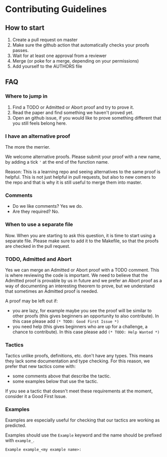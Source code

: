 # Contributing Guidelines

## How to start

1. Create a pull request on master
2. Make sure the github action that automatically checks your proofs passes.
3. Wait for at least one approval from a reviewer
4. Merge (or poke for a merge, depending on your permissions)
5. Add yourself to the AUTHORS file

## FAQ

### Where to jump in

1. Find a TODO or Admitted or Abort proof and try to prove it.
2. Read the paper and find something we haven't proved yet.
3. Open an github issue, if you would like to prove something different that you still feels belong here.

### I have an alternative proof

The more the merrier.

We welcome alternative proofs.  Please submit your proof with a new name, by adding a tick `'` at the end of the function name.

Reason: This is a learning repo and seeing alternatives to the same proof is helpful.  This is not just helpful in pull requests, but also to new comers to the repo and that is why it is still useful to merge them into master.

### Comments

 - Do we like comments? Yes we do.
 - Are they required? No.

### When to use a separate file

Now.  When you are starting to ask this question, it is time to start using a separate file. Please make sure to add it to the Makefile, so that the proofs are checked in the pull request.

### TODO, Admitted and Abort

Yes we can merge an Admitted or Abort proof with a TODO comment.  This is where reviewing the code is important.  We need to believe that the Admitted proof is provable by us in future and we prefer an Abort proof as a way of documenting an interesting theorem to prove, but we understand that sometimes an Admitted proof is needed.

A proof may be left out if:

 - you are lazy, for example maybe you see the proof will be similar to other proofs (this gives beginners an opportunity to also contribute).  In this case please add `(* TODO: Good First Issue *)`
 - you need help (this gives beginners who are up for a challenge, a chance to contribute). In this case please add `(* TODO: Help Wanted *)`

### Tactics

Tactics unlike proofs, definitions, etc. don't have any types.
This means they lack some documentation and type checking.
For this reason, we prefer that new tactics come with:
  - some comments above that describe the tactic.
  - some examples below that use the tactic.

If you see a tactic that doesn't meet these requirements at the moment, consider it a Good First Issue.

### Examples

Examples are especially useful for checking that our tactics are working as predicted.

Examples should use the `Example` keyword and the name should be prefixed with `example_`.

```
Example example_<my example name>:
```
